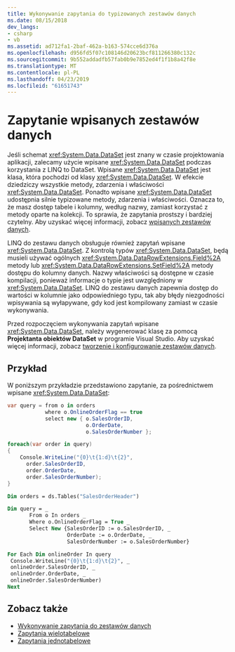 ```yaml
---
title: Wykonywanie zapytania do typizowanych zestawów danych
ms.date: 08/15/2018
dev_langs:
- csharp
- vb
ms.assetid: ad712fa1-2baf-462a-b163-574cce6d376a
ms.openlocfilehash: d956fd5f07c108146d20623bcf811266380c132c
ms.sourcegitcommit: 9b552addadfb57fab0b9e7852ed4f1f1b8a42f8e
ms.translationtype: MT
ms.contentlocale: pl-PL
ms.lasthandoff: 04/23/2019
ms.locfileid: "61651743"
---
```

# <a name="query-typed-datasets"></a>Zapytanie wpisanych zestawów danych

Jeśli schemat <xref:System.Data.DataSet> jest znany w czasie projektowania aplikacji, zalecamy użycie wpisane <xref:System.Data.DataSet> podczas korzystania z LINQ to DataSet. Wpisane <xref:System.Data.DataSet> jest klasa, która pochodzi od klasy <xref:System.Data.DataSet>. W efekcie dziedziczy wszystkie metody, zdarzenia i właściwości <xref:System.Data.DataSet>. Ponadto wpisane <xref:System.Data.DataSet> udostępnia silnie typizowane metody, zdarzenia i właściwości. Oznacza to, że masz dostęp tabele i kolumny, według nazwy, zamiast korzystać z metody oparte na kolekcji. To sprawia, że zapytania prostszy i bardziej czytelny. Aby uzyskać więcej informacji, zobacz [wpisanych zestawów danych](../../../../docs/framework/data/adonet/dataset-datatable-dataview/typed-datasets.md).

LINQ do zestawu danych obsługuje również zapytań wpisane <xref:System.Data.DataSet>. Z kontrolą typów <xref:System.Data.DataSet>, będą musieli używać ogólnych <xref:System.Data.DataRowExtensions.Field%2A> metody lub <xref:System.Data.DataRowExtensions.SetField%2A> metody dostępu do kolumny danych. Nazwy właściwości są dostępne w czasie kompilacji, ponieważ informacje o typie jest uwzględniony w <xref:System.Data.DataSet>. LINQ do zestawu danych zapewnia dostęp do wartości w kolumnie jako odpowiedniego typu, tak aby błędy niezgodności wpisywania są wyłapywane, gdy kod jest kompilowany zamiast w czasie wykonywania.

Przed rozpoczęciem wykonywania zapytań wpisane <xref:System.Data.DataSet>, należy wygenerować klasę za pomocą **Projektanta obiektów DataSet** w programie Visual Studio. Aby uzyskać więcej informacji, zobacz [tworzenie i konfigurowanie zestawów danych](/visualstudio/data-tools/create-and-configure-datasets-in-visual-studio).

## <a name="example"></a>Przykład

W poniższym przykładzie przedstawiono zapytanie, za pośrednictwem wpisane <xref:System.Data.DataSet>:

```csharp
var query = from o in orders
            where o.OnlineOrderFlag == true
            select new { o.SalesOrderID,
                         o.OrderDate,
                         o.SalesOrderNumber };

foreach(var order in query)
{
    Console.WriteLine("{0}\t{1:d}\t{2}",
      order.SalesOrderID,
      order.OrderDate,
      order.SalesOrderNumber);
}
```

```vb
Dim orders = ds.Tables("SalesOrderHeader")

Dim query = _
       From o In orders _
       Where o.OnlineOrderFlag = True _
       Select New {SalesOrderID := o.SalesOrderID, _
                   OrderDate := o.OrderDate, _
                   SalesOrderNumber := o.SalesOrderNumber}

For Each Dim onlineOrder In query
 Console.WriteLine("{0}\t{1:d}\t{2}", _
 onlineOrder.SalesOrderID, _
 onlineOrder.OrderDate, _
 onlineOrder.SalesOrderNumber)
Next
```

## <a name="see-also"></a>Zobacz także

- [Wykonywanie zapytania do zestawów danych](../../../../docs/framework/data/adonet/querying-datasets-linq-to-dataset.md)
- [Zapytania wielotabelowe](../../../../docs/framework/data/adonet/cross-table-queries-linq-to-dataset.md)
- [Zapytania jednotabelowe](../../../../docs/framework/data/adonet/single-table-queries-linq-to-dataset.md)
